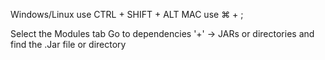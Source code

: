 Windows/Linux use CTRL + SHIFT + ALT
MAC use ⌘ + ;

Select the Modules tab
Go to dependencies
'+' → JARs or directories and find the .Jar file or directory
